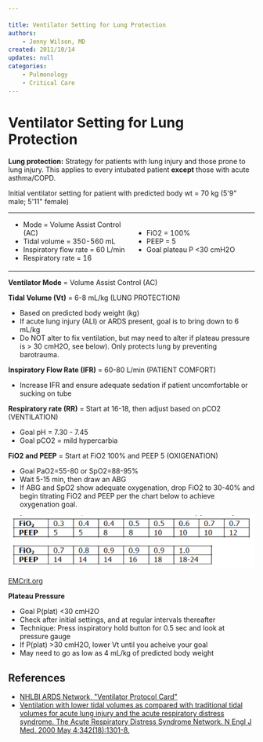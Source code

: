 ```yaml
---

title: Ventilator Setting for Lung Protection
authors:
    - Jenny Wilson, MD
created: 2011/10/14
updates: null
categories:
    - Pulmonology
    - Critical Care
---
```


# Ventilator Setting for Lung Protection

**Lung protection:** Strategy for patients with lung injury and those prone to lung injury. This applies to every intubated patient **except** those with acute asthma/COPD.

Initial ventilator setting for patient with predicted body wt = 70 kg (5'9" male; 5'11" female)

<table>
<colgroup>
<col width="50%" />
<col width="50%" />
</colgroup>
<tbody>
<tr class="odd">
<td><ul>
<li>Mode = Volume Assist Control (AC)<br />
</li>
<li>Tidal volume = 350-560 mL<br />
</li>
<li>Inspiratory flow rate = 60 L/min<br />
</li>
<li>Respiratory rate = 16<br />
</li>
</ul></td>
<td><ul>
<li>FiO2 = 100%<br />
</li>
<li>PEEP = 5<br />
</li>
<li>Goal plateau P &lt;30 cmH2O<br />
</li>
</ul></td>
</tr>
</tbody>
</table>

**Ventilator Mode** = Volume Assist Control (AC)

**Tidal Volume (Vt)** = 6-8 mL/kg (LUNG PROTECTION)

- Based on predicted body weight (kg)
- If acute lung injury (ALI) or ARDS present, goal is to bring down to 6 mL/kg
- Do NOT alter to fix ventilation, but may need to alter if plateau pressure is > 30 cmH2O, see below). Only protects lung by preventing barotrauma.

**Inspiratory Flow Rate (IFR)** = 60-80 L/min (PATIENT COMFORT)

- Increase IFR and ensure adequate sedation if patient uncomfortable or sucking on tube

**Respiratory rate (RR)** = Start at 16-18, then adjust based on pCO2 (VENTILATION)

- Goal pH = 7.30 - 7.45
- Goal pCO2 = mild hypercarbia

**FiO2 and PEEP** = Start at FiO2 100% and PEEP 5 (OXIGENATION)

- Goal PaO2=55-80 or SpO2=88-95%
- Wait 5-15 min, then draw an ABG
- If ABG and SpO2 show adequate oxygenation, drop FiO2 to 30-40% and begin titrating FiO2 and PEEP per the chart below to achieve oxygenation goal.

![](image-1.png)

[EMCrit.org](http://www.EMCrit.org)

**Plateau Pressure**

- Goal P(plat) &lt;30 cmH2O
- Check after initial settings, and at regular intervals thereafter
- Technique: Press inspiratory hold button for 0.5 sec and look at pressure gauge
- If P(plat) >30 cmH2O, lower Vt until you acheive your goal
- May need to go as low as 4 mL/kg of predicted body weight

## References

- [NHLBI ARDS Network, "Ventilator Protocol Card"](http://www.ardsnet.org/node/77791)
- [Ventilation with lower tidal volumes as compared with traditional tidal volumes for acute lung injury and the acute respiratory distress syndrome. The Acute Respiratory Distress Syndrome Network. N Engl J Med. 2000 May 4;342(18):1301-8.](https://www.ncbi.nlm.nih.gov/pubmed/10793162)
